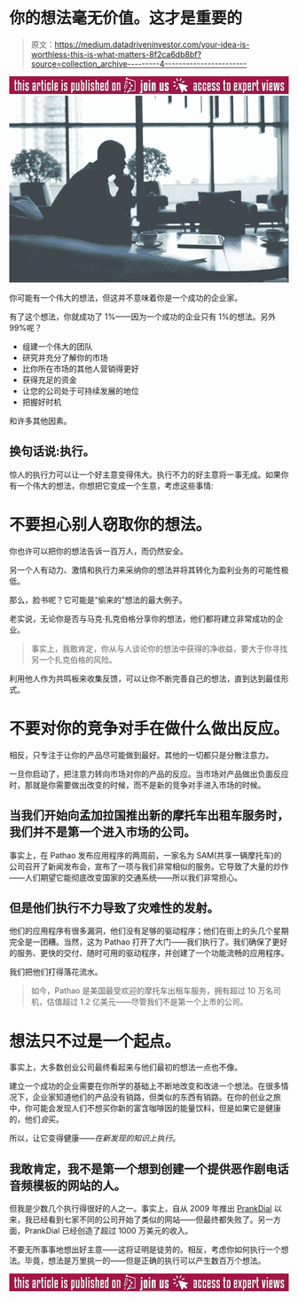 # 你的想法毫无价值。这才是重要的

> 原文：<https://medium.datadriveninvestor.com/your-idea-is-worthless-this-is-what-matters-8f2ca6db8bf?source=collection_archive---------4----------------------->

[![](img/f04c6083ae20fda2505b3eab28d519ea.png)](http://www.track.datadriveninvestor.com/ExpertViewTeali1)![](img/e4c19e0f74707dbb1ecc438d80e14e70.png)

你可能有一个伟大的想法，但这并不意味着你是一个成功的企业家。

有了这个想法，你就成功了 1%——因为一个成功的企业只有 1%的想法。另外 99%呢？

*   组建一个伟大的团队
*   研究并充分了解你的市场
*   比你所在市场的其他人营销得更好
*   获得充足的资金
*   让您的公司处于可持续发展的地位
*   把握好时机

和许多其他因素。

## 换句话说:**执行**。

惊人的执行力可以让一个好主意变得伟大。执行不力的好主意将一事无成。如果你有一个伟大的想法，你想把它变成一个生意，考虑这些事情:

# **不要担心别人窃取你的想法**。

你也许可以把你的想法告诉一百万人，而仍然安全。

另一个人有动力、激情和执行力来采纳你的想法并将其转化为盈利业务的可能性极低。

那么，脸书呢？它可能是“偷来的”想法的最大例子。

老实说，无论你是否与马克·扎克伯格分享你的想法，他们都将建立非常成功的企业。

> 事实上，我敢肯定，你从与人谈论你的想法中获得的净收益，要大于你寻找另一个扎克伯格的风险。

利用他人作为共鸣板来收集反馈，可以让你不断完善自己的想法，直到达到最佳形式。

# **不要对你的竞争对手在做什么做出反应。**

相反，只专注于让你的产品尽可能做到最好。其他的一切都只是分散注意力。

一旦你启动了，把注意力转向市场对你的产品的反应。当市场对产品做出负面反应时，那就是你需要做出改变的时候，而不是新的竞争对手进入市场的时候。

## 当我们开始向孟加拉国推出新的摩托车出租车服务时，我们并不是第一个进入市场的公司。

事实上，在 Pathao 发布应用程序的两周前，一家名为 SAM(共享一辆摩托车)的公司召开了新闻发布会，宣布了一项与我们非常相似的服务。它导致了大量的炒作——人们期望它能彻底改变国家的交通系统——所以我们非常担心。

## 但是他们执行不力导致了灾难性的发射。

他们的应用程序有很多漏洞，他们没有足够的驱动程序；他们在街上的头几个星期完全是一团糟。当然，这为 Pathao 打开了大门——我们执行了。我们确保了更好的服务、更快的交付、随时可用的驱动程序，并创建了一个功能流畅的应用程序。

我们把他们打得落花流水。

> 如今，Pathao 是美国最受欢迎的摩托车出租车服务，拥有超过 10 万名司机，估值超过 1.2 亿美元——尽管我们不是第一个上市的公司。

# 想法只不过是一个起点。

事实上，大多数创业公司最终看起来与他们最初的想法一点也不像。

建立一个成功的企业需要在你所学的基础上不断地改变和改进一个想法。在很多情况下，企业家知道他们的产品没有销路，但类似的东西有销路。在你的创业之旅中，你可能会发现人们不想买你新的富含咖啡因的能量饮料，但是如果它是健康的，他们*会*买。

所以，让它变得健康——*在新发现的知识上执行*。

## 我敢肯定，我不是第一个想到创建一个提供恶作剧电话音频模板的网站的人。

但我是少数几个执行得很好的人之一。事实上，自从 2009 年推出 [PrankDial](https://www.prankdial.com/) 以来，我已经看到七家不同的公司开始了类似的网站——但最终都失败了。另一方面，PrankDial 已经创造了超过 1000 万美元的收入。

不要无所事事地想出好主意——这将证明是徒劳的。相反，考虑你如何执行一个想法。毕竟，想法是万里挑一的——但是正确的执行可以产生数百万个想法。

[![](img/6d992d2fb1ddcd53c7c16f3b0f23c6c9.png)](http://www.track.datadriveninvestor.com/ExpertViewI1B)